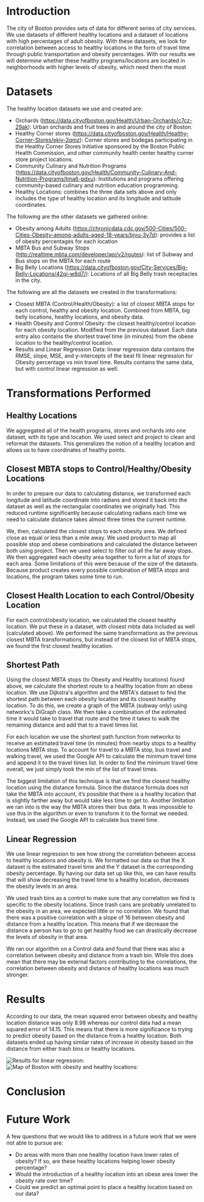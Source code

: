 # Introduction
The city of Boston provides sets of data for different series of city services. We use datasets of different healthy locations and a dataset of locations with high percentages of adult obesity. With these datasets, we look for correlation between access to healthy locations in the form of travel time through public transportation and obesity percentages. With our results we will determine whether these healthy programs/locations are located in neighborhoods with higher levels of obesity, which need them the most

# Datasets
The healthy location datasets we use and created are:
* Orchards (https://data.cityofboston.gov/Health/Urban-Orchards/c7cz-29ak): Urban orchards and fruit trees in and around the city of Boston.
* Healthy Corner stores (https://data.cityofboston.gov/Health/Healthy-Corner-Stores/ekiy-2qmz): Corner stores and bodegas participating in the Healthy Corner Stores Initiative sponsored by the Boston Public Health Commission, and other community health center healthy corner store project locations.
* Community Culinary and Nutrition Programs (https://data.cityofboston.gov/Health/Community-Culinary-And-Nutrition-Programs/tma6-pdxu): Institutions and programs offering community-based culinary and nutrition education programming.
* Healthy Locations: combines the three data sets above and only includes the type of healthy location and its longitude and latitude coordinates.

The following are the other datasets we gathered online:
* Obesity among Adults (https://chronicdata.cdc.gov/500-Cities/500-Cities-Obesity-among-adults-aged-18-years/bjvu-3y7d): provides a list of obesity percentages for each location
* MBTA Bus and Subway Stops (http://realtime.mbta.com/developer/api/v2/routes): list of Subway and Bus stops on the MBTA for each route
* Big Belly Locations (https://data.cityofboston.gov/City-Services/Big-Belly-Locations/42qi-w8d7/): Locations of all Big Belly trash receptacles in the city.

The following are all the datasets we created in the transformations:
* Closest MBTA (Control/Health/Obesity): a list of closest MBTA stops for each control, healthy and obesity location. Combined from MBTA, big belly locations, healthy locations, and obesity data.
* Health Obesity and Control Obesity: the closest healthy/control location for each obesity location. Modified from the previous dataset. Each data entry also contains the shortest travel time (in minutes) from the obese location to the healthy/control location.
* Results and Linear Regression Data: linear regression data contains the RMSE, slope, MSE, and y-intercepts of the best fit linear regression for Obesity percentage vs min travel time. Results contains the same data, but with control linear regression as well.

# Transformations Performed
## Healthy Locations
We aggregated all of the health programs, stores and orchards into one dataset, with its type and location. We used select and project to clean and reformat the datasets. This generalizes the notion of a healthy location and allows us to have coordinates of healthy points.

## Closest MBTA stops to Control/Healthy/Obesity Locations
In order to prepare our data to calculating distance, we transformed each longitude and latitude coordinate into radians and stored it back into the dataset as well as the rectangular coordinates we originally had. This reduced runtime significantly because calculating radians each time we need to calculate distance takes almost three times the current runtime.

We, then, calculated the closest stops to each obesity area. We defined close as equal or less than a mile away. We used product to map all possible stop and obese combinations and calculated the distance between both using project. Then we used select to filter out all the far away stops. We then aggregated each obesity area together to form a list of stops for each area. Some limitations of this were because of the size of the datasets. Because product creates every possible combination of MBTA stops and locations, the program takes some time to run. 

## Closest Health Location to each Control/Obesity Location
For each control/obesity location, we calculated the closest healthy location. We put these in a dataset, with closest mbta data included as well (calculated above). We performed the same transformations as the previous closest MBTA transformations, but instead of the closest list of MBTA stops, we found the first closest healthy location. 


## Shortest Path
Using the closest MBTA stops (to Obesity and Healthy locations) found above, we calculate the shortest route to a healthy location from an obese location. We use Dijkstra's algorithm and the MBTA's dataset to find the shortest path between each obesity location and its closest healthy location. To do this, we create a graph of the MBTA (subway only) using networkx's DiGraph class. We then take a combination of the estimated time it would take to travel that route and the time it takes to walk the remaining distance and add that to a travel times list. 

For each location we use the shortest path function from networkx to receive an estimated travel time (in minutes) from nearby stops to a healthy locations MBTA stop. To account for travel to a MBTA stop, bus travel and walking travel, we used the Google API to calculate the minimum travel time and append it to the travel times list. In order to find the minimum travel time overall, we just simply took the min of the list of travel times.

The biggest limitation of this technique is that we find the closest healthy location using the distance formula. Since the distance formula does not take the MBTA into account, it’s possible that there is a healthy location that is slightly farther away but would take less time to get to. Another limitation we ran into is the way the MBTA stores their bus data. It was impossible to use this in the algorithm or even to transform it to the format we needed. Instead, we used the Google API to calculate bus travel time.

## Linear Regression
We use linear regression to see how strong the correlation between access to healthy locations and obesity is. We formatted our data so that the X dataset is the estimated travel time and the Y dataset is the corresponding obesity percentage. By having our data set up like this, we can have results that will show decreasing the travel time to a healthy location, decreases the obesity levels in an area.

We used trash bins as a control to make sure that any correlation we find is specific to the obesity locations. Since trash cans are probably unrelated to the obesity in an area, we expected little or no correlation.  We found that there was a positive correlation with a slope of 16 between obesity and distance from a healthy location. This means that if we decrease the distance a person has to go to get healthy food we can drastically decrease the levels of obesity in that area. 

We ran our algorithm on a Control data and found that there was also a correlation between obesity and distance from a trash bin. While this does mean that there may be external factors contributing to the correlations, the correlation between obesity and distance of healthy locations was much stronger. 

# Results
According to our data, the mean squared error between obesity and healthy location distance was only 8.98 whereas our control data had a mean squared error of 14.15. This means that there is more significance to trying to predict obesity based on the distance from a healthy location. Both datasets ended up having similar rates of increase in obesity based on the distance from either trash bins or healthy locations.

![Results for linear regression:](../visuals_site/images/linregressgraph.png)
![Map of Boston with obesity and healthy locations:](../visuals_site/images/bostonmap.png)

# Conclusion


# Future Work
A few questions that we would like to address in a future work that we were not able to pursue are:
* Do areas with more than one healthy location have lower rates of obesity? If so, are these healthy locations helping lower obesity percentage?
* Would the introduction of a healthy location into an obese area lower the obesity rate over time?
* Could we predict an optimal point to place a healthy location based on our data?
